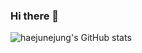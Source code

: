 ### Hi there 👋

![haejunejung's GitHub stats](https://github-readme-stats.vercel.app/api?username=haejunejung&show_icons=true&theme=radical)
